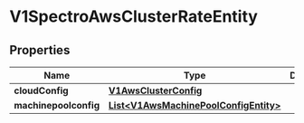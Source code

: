 # V1SpectroAwsClusterRateEntity

## Properties
Name | Type | Description | Notes
------------ | ------------- | ------------- | -------------
**cloudConfig** | [**V1AwsClusterConfig**](V1AwsClusterConfig.md) |  |  [optional]
**machinepoolconfig** | [**List&lt;V1AwsMachinePoolConfigEntity&gt;**](V1AwsMachinePoolConfigEntity.md) |  |  [optional]
